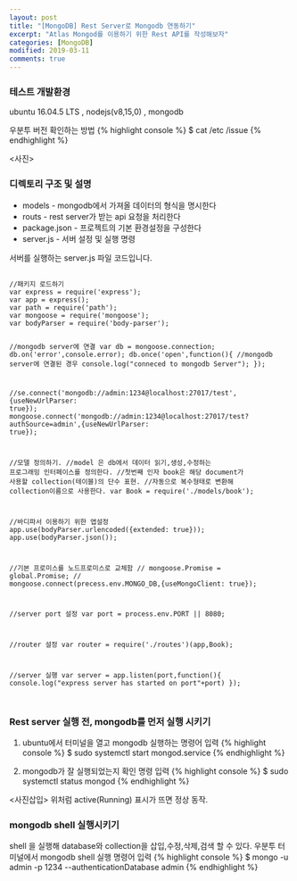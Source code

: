 ```yaml
---
layout: post
title: "[MongoDB] Rest Server로 Mongodb 연동하기"
excerpt: "Atlas Mongod를 이용하기 위한 Rest API를 작성해보자"
categories: [MongoDB]
modified: 2019-03-11
comments: true
---
```


### 테스트 개발환경
ubuntu 16.04.5 LTS , nodejs(v8,15,0) , mongodb

우분투 버전 확인하는 방법
{% highlight console %}
$ cat /etc /issue
{% endhighlight %}

<사진>
### 디렉토리 구조 및 설명

* models - mongodb에서 가져올 데이터의 형식을 명시한다
* routs - rest server가 받는 api 요청을 처리한다
* package.json - 프로젝트의 기본 환경설정을 구성한다
* server.js - 서버 설정 및 실행 명령



서버를 실행하는 server.js 파일 코드입니다.

<code>
//패키지 로드하기
var express = require('express');
var app = express();
var path = require('path');
var mongoose = require('mongoose');
var bodyParser = require('body-parser');

//mongodb server에 연결
var db = mongoose.connection;
db.on('error',console.error);
db.once('open',function(){
    //mongodb server에 연결된 경우
    console.log("conneced to mongodb Server");
});

//se.connect('mongodb://admin:1234@localhost:27017/test',{useNewUrlParser: true});
mongoose.connect('mongodb://admin:1234@localhost:27017/test?authSource=admin',{useNewUrlParser: true});

//모델 정의하기.
//model 은 db에서 데이터 읽기,생성,수정하는 프로그래밍 인터페이스를 정의한다.
//첫번째 인자 book은 해당 document가 사용할 collection(테이블)의 단수 표현. 
//자동으로 복수형태로 변환해 collection이름으로 사용한다.
var Book = require('./models/book');


//바디파서 이용하기 위한 앱설정
app.use(bodyParser.urlencoded({extended: true}));
app.use(bodyParser.json());

//기본 프로미스를 노드프로미스로 교체함
// mongoose.Promise = global.Promise;
// mongoose.connect(precess.env.MONGO_DB,{useMongoClient: true});


//server port 설정
var port = process.env.PORT || 8080;

//router 설정 
var router = require('./routes')(app,Book); 

//server 실행 
var server = app.listen(port,function(){
    console.log("express server has started on port"+port)
});

</code>

### Rest server 실행 전, mongodb를 먼저 실행 시키기
1. ubuntu에서 터미널을 열고 mongodb 실행하는 명령어 입력
{% highlight console %}
$ sudo systemctl start mongod.service
{% endhighlight %}

2. mongodb가 잘 실행되었는지 확인 명령 입력 
{% highlight console %}
$ sudo systemctl status mongod
{% endhighlight %}

<사진삽입>
위처럼 active(Running) 표시가 뜨면 정상 동작.

### mongodb shell 실행시키기 
shell 을 실행해 database와 collection을 삽입,수정,삭제,검색 할 수 있다.
우분투 터미널에서 mongodb shell 실행 명령어 입력
{% highlight console %}
$ mongo -u admin -p 1234 --authenticationDatabase admin
{% endhighlight %}





